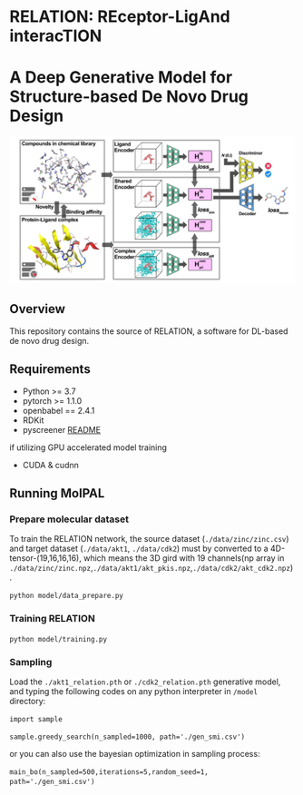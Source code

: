 # RELATION: REceptor-LigAnd interacTION
# A Deep Generative Model for Structure-based De Novo Drug Design

![overview of the architecture of RELATION](/images/figure.png)

## Overview
This repository contains the source of RELATION, a software for DL-based de novo drug design.


## Requirements
- Python >= 3.7
- pytorch >= 1.1.0
- openbabel == 2.4.1
- RDKit
- pyscreener [README](https://github.com/coleygroup/pyscreener)

if utilizing GPU accelerated model training 
- CUDA & cudnn 




## Running MolPAL

### Prepare molecular dataset
To train the RELATION network, the source dataset (`./data/zinc/zinc.csv`) and target dataset (`./data/akt1`, `./data/cdk2`) must by converted to a 4D-tensor-(19,16,16,16), which means the 3D gird with 19 channels(np array in `./data/zinc/zinc.npz`,`./data/akt1/akt_pkis.npz`,`./data/cdk2/akt_cdk2.npz`).
 
 `python model/data_prepare.py`


### Training RELATION

`python model/training.py`




### Sampling

Load the `./akt1_relation.pth` or `./cdk2_relation.pth` generative model, and typing the following codes on any python interpreter   in `/model` directory:

`import sample`  


`sample.greedy_search(n_sampled=1000, path='./gen_smi.csv')`

or you can also use the bayesian optimization in sampling process:

`main_bo(n_sampled=500,iterations=5,random_seed=1, path='./gen_smi.csv')`


